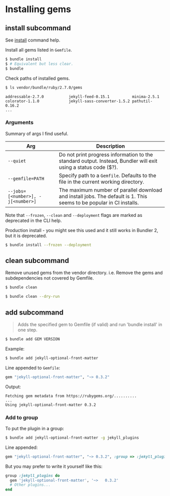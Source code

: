# Installing gems


## install subcommand

See [install](https://bundler.io/man/bundle-install.1.html) command help.

Install all gems listed in `Gemfile`.

```sh
$ bundle install
$ # Equivalent but less clear.
$ bundle
```

Check paths of installed gems.

```sh
$ ls vendor/bundle/ruby/2.7.0/gems
```
```
addressable-2.7.0           jekyll-feed-0.15.1          minima-2.5.1
colorator-1.1.0             jekyll-sass-converter-1.5.2 pathutil-0.16.2
...
```

### Arguments

Summary of args I find useful.

| Arg                               | Description                                                                                                          |
| --------------------------------- | -------------------------------------------------------------------------------------------------------------------- |
| `--quiet`                         | Do not print progress information to the standard output. Instead, Bundler will exit using a status code ($?).       |
| `--gemfile=PATH`                  | Specify path to a `Gemfile`. Defaults to the file in the current working directory.                                  |
| `--jobs=[<number>], -j[<number>]` | The maximum number of parallel download and install jobs. The default is 1. This seems to be popular in CI installs. |

Note that `--frozen`, `--clean` and `--deployment` flags are marked as deprecated in the CLI help.

Production install - you might see this used and it still works in Bundler 2, but it is deprecated.

```sh
$ bundle install --frozen --deployment
```


## clean subcommand

Remove unused gems from the vendor directory. i.e. Remove the gems and subdependencies not covered by Gemfile.

```sh
$ bundle clean
```

```sh
$ bundle clean --dry-run
```


## add subcommand

> Adds the specified gem to Gemfile (if valid) and run 'bundle install' in one step.

```sh
$ bundle add GEM VERSION
```

Example:

```sh
$ bundle add jekyll-optional-front-matter
```

Line appended to `Gemfile`:

```ruby
gem "jekyll-optional-front-matter", "~> 0.3.2"
```

Output:

```
Fetching gem metadata from https://rubygems.org/..........
...
Using jekyll-optional-front-matter 0.3.2
```

### Add to group

To put the plugin in a group:

```sh
$ bundle add jekyll-optional-front-matter -g jekyll_plugins
```

Line appended:

```ruby
gem "jekyll-optional-front-matter", "~> 0.3.2", :group => :jekyll_plugins
```

But you may prefer to write it yourself like this:

```ruby
group :jekyll_plugins do
  gem 'jekyll-optional-front-matter', '~>	0.3.2'
  # Other plugins...
end
```
